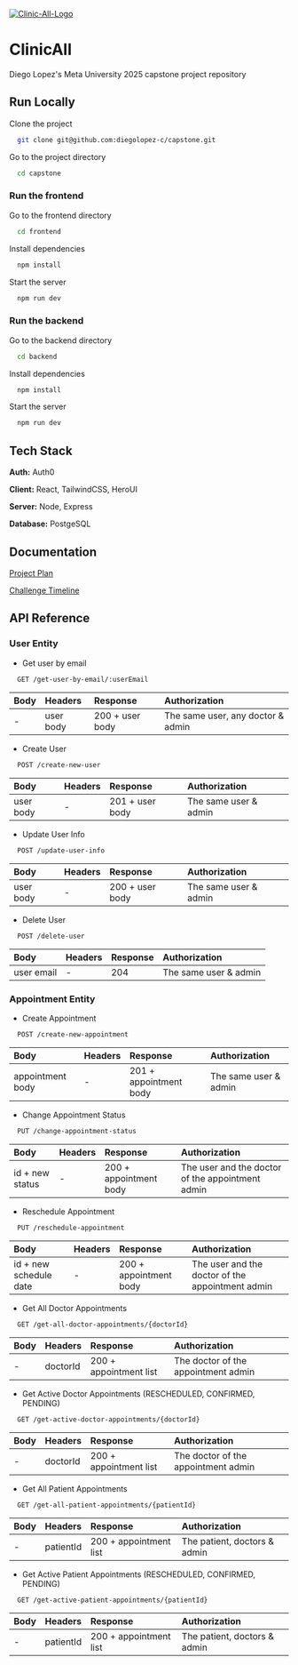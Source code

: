 [![Clinic-All-Logo](https://i.postimg.cc/zB3rRfCN/Clinic-All-2.png)](https://postimg.cc/tZ0fKpvv)

# ClinicAll

Diego Lopez's Meta University 2025 capstone project repository



## Run Locally

Clone the project

```bash
  git clone git@github.com:diegolopez-c/capstone.git
```

Go to the project directory

```bash
  cd capstone
```

### Run the frontend

Go to the frontend directory

```bash
  cd frontend
```

Install dependencies

```bash
  npm install
```

Start the server

```bash
  npm run dev
```

### Run the backend

Go to the backend directory

```bash
  cd backend
```

Install dependencies

```bash
  npm install
```

Start the server

```bash
  npm run dev
```

## Tech Stack

**Auth:** Auth0

**Client:** React, TailwindCSS, HeroUI

**Server:** Node, Express

**Database:** PostgeSQL

## Documentation

[Project Plan](https://docs.google.com/document/d/1qoJoXPJok7kwXCJf8AldgJLe2GkBrBhhVwUY3S81nwI/edit?usp=sharing)

[Challenge Timeline](https://docs.google.com/document/d/1daAiCJdwR45KClxXHhtcAx46PyK93lW91kUE1lQ22-A/edit?usp=sharing)


## API Reference

### User Entity

- Get user by email

```http
  GET /get-user-by-email/:userEmail
```

| Body      | Headers | Response     | Authorization                |
| :-------- | :-------- | :------- | :------------------------- |
| - | user body | 200 + user body | The same user, any doctor & admin |

- Create User

```http
  POST /create-new-user
```

| Body      | Headers | Response     | Authorization                |
| :-------- | :-------- | :------- | :------------------------- |
| user body | - | 201 + user body | The same user & admin |

- Update User Info

```http
  POST /update-user-info
```

| Body      | Headers | Response     | Authorization                |
| :-------- | :-------- | :------- | :------------------------- |
| user body | - | 200 + user body | The same user & admin |

- Delete User

```http
  POST /delete-user
```

| Body      | Headers | Response     | Authorization                |
| :-------- | :-------- | :------- | :------------------------- |
| user email | - | 204 | The same user & admin |

### Appointment Entity

- Create Appointment

```http
  POST /create-new-appointment
```

| Body      | Headers | Response     | Authorization                |
| :-------- | :-------- | :------- | :------------------------- |
| appointment body | - | 201 + appointment body | The same user & admin |


- Change Appointment Status

```http
  PUT /change-appointment-status
```

| Body      | Headers | Response     | Authorization                |
| :-------- | :-------- | :------- | :------------------------- |
| id + new status | - | 200 + appointment body | The user and the doctor of the appointment admin |

- Reschedule Appointment

```http
  PUT /reschedule-appointment
```

| Body      | Headers | Response     | Authorization                |
| :-------- | :-------- | :------- | :------------------------- |
| id + new schedule date | - | 200 + appointment body | The user and the doctor of the appointment admin |

- Get All Doctor Appointments

```http
  GET /get-all-doctor-appointments/{doctorId}
```

| Body      | Headers | Response     | Authorization                |
| :-------- | :-------- | :------- | :------------------------- |
| -  | doctorId | 200 + appointment list | The doctor of the appointment admin |

- Get Active Doctor Appointments (RESCHEDULED, CONFIRMED, PENDING)

```http
  GET /get-active-doctor-appointments/{doctorId}
```

| Body      | Headers | Response     | Authorization                |
| :-------- | :-------- | :------- | :------------------------- |
| -  | doctorId | 200 + appointment list | The doctor of the appointment admin |

- Get All Patient Appointments

```http
  GET /get-all-patient-appointments/{patientId}
```

| Body      | Headers | Response     | Authorization                |
| :-------- | :-------- | :------- | :------------------------- |
| -  | patientId | 200 + appointment list | The patient, doctors & admin |

- Get Active Patient Appointments (RESCHEDULED, CONFIRMED, PENDING)

```http
  GET /get-active-patient-appointments/{patientId}
```

| Body      | Headers | Response     | Authorization                |
| :-------- | :-------- | :------- | :------------------------- |
| -  | patientId | 200 + appointment list | The patient, doctors & admin |